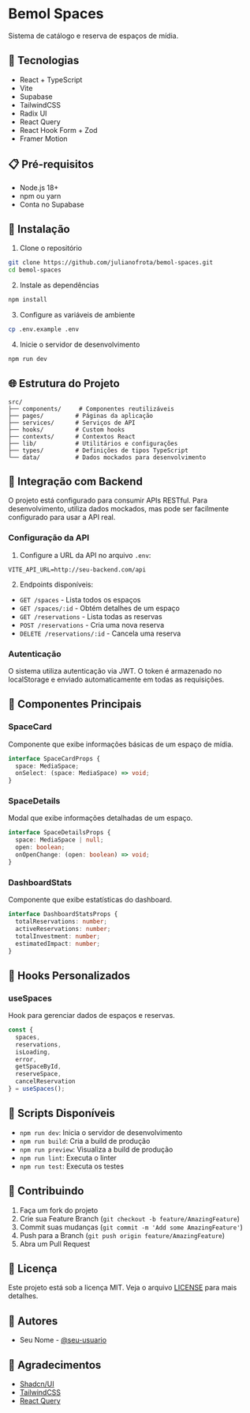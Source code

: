 # Bemol Spaces

Sistema de catálogo e reserva de espaços de mídia.

## 🚀 Tecnologias

- React + TypeScript
- Vite
- Supabase
- TailwindCSS
- Radix UI
- React Query
- React Hook Form + Zod
- Framer Motion

## 📋 Pré-requisitos

- Node.js 18+
- npm ou yarn
- Conta no Supabase

## 🔧 Instalação

1. Clone o repositório
```bash
git clone https://github.com/julianofrota/bemol-spaces.git
cd bemol-spaces
```

2. Instale as dependências
```bash
npm install
```

3. Configure as variáveis de ambiente
```bash
cp .env.example .env
```

4. Inicie o servidor de desenvolvimento
```bash
npm run dev
```

## 🌐 Estrutura do Projeto

```
src/
├── components/     # Componentes reutilizáveis
├── pages/         # Páginas da aplicação
├── services/      # Serviços de API
├── hooks/         # Custom hooks
├── contexts/      # Contextos React
├── lib/           # Utilitários e configurações
├── types/         # Definições de tipos TypeScript
└── data/          # Dados mockados para desenvolvimento
```

## 🔌 Integração com Backend

O projeto está configurado para consumir APIs RESTful. Para desenvolvimento, utiliza dados mockados, mas pode ser facilmente configurado para usar a API real.

### Configuração da API

1. Configure a URL da API no arquivo `.env`:
```env
VITE_API_URL=http://seu-backend.com/api
```

2. Endpoints disponíveis:
- `GET /spaces` - Lista todos os espaços
- `GET /spaces/:id` - Obtém detalhes de um espaço
- `GET /reservations` - Lista todas as reservas
- `POST /reservations` - Cria uma nova reserva
- `DELETE /reservations/:id` - Cancela uma reserva

### Autenticação

O sistema utiliza autenticação via JWT. O token é armazenado no localStorage e enviado automaticamente em todas as requisições.

## 🎨 Componentes Principais

### SpaceCard
Componente que exibe informações básicas de um espaço de mídia.

```typescript
interface SpaceCardProps {
  space: MediaSpace;
  onSelect: (space: MediaSpace) => void;
}
```

### SpaceDetails
Modal que exibe informações detalhadas de um espaço.

```typescript
interface SpaceDetailsProps {
  space: MediaSpace | null;
  open: boolean;
  onOpenChange: (open: boolean) => void;
}
```

### DashboardStats
Componente que exibe estatísticas do dashboard.

```typescript
interface DashboardStatsProps {
  totalReservations: number;
  activeReservations: number;
  totalInvestment: number;
  estimatedImpact: number;
}
```

## 🔄 Hooks Personalizados

### useSpaces
Hook para gerenciar dados de espaços e reservas.

```typescript
const {
  spaces,
  reservations,
  isLoading,
  error,
  getSpaceById,
  reserveSpace,
  cancelReservation
} = useSpaces();
```

## 📝 Scripts Disponíveis

- `npm run dev`: Inicia o servidor de desenvolvimento
- `npm run build`: Cria a build de produção
- `npm run preview`: Visualiza a build de produção
- `npm run lint`: Executa o linter
- `npm run test`: Executa os testes

## 🤝 Contribuindo

1. Faça um fork do projeto
2. Crie sua Feature Branch (`git checkout -b feature/AmazingFeature`)
3. Commit suas mudanças (`git commit -m 'Add some AmazingFeature'`)
4. Push para a Branch (`git push origin feature/AmazingFeature`)
5. Abra um Pull Request

## 📄 Licença

Este projeto está sob a licença MIT. Veja o arquivo [LICENSE](LICENSE) para mais detalhes.

## 👥 Autores

- Seu Nome - [@seu-usuario](https://github.com/seu-usuario)

## 🙏 Agradecimentos

- [Shadcn/UI](https://ui.shadcn.com/)
- [TailwindCSS](https://tailwindcss.com/)
- [React Query](https://tanstack.com/query/latest)
